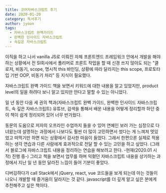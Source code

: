 ```yaml
---
title: 코어자바스크립트 후기
date: 2020-01-20
category: 독서후기
author: jyoon
tags:
  - 자바스크립트 완벽가이드
  - 완벽한 인사이드 자바스크립트
  - 속깊은 자바스크립트
---
```


이직을 하고 나서 vanilla JS로 이뤄진 자체 프론트엔드 프레임워크 안에서 개발을 해야 하는 상황에서 전 SI회사에서 폴리머로 프론트 작업을 할 때 신경 쓰지 않아도 되는 "클로저, 비동기, scope, 명시적 this 바인딩, 상황에 따라 달라지는 this scope, 프로토타입 기반 OOP, 비동기 처리" 등 지식이 필요했다.

자바스크립트 완벽 가이드 책을 보면서 키워드에 대한 내용을 알고 있었지만, product level의 일을 하려다 보니 알고 있지만 안다고 말할 수 있는 아니었다.

일 년 동안 다음 세 권의 책과(자바스크립트 완벽 가이드, 완벽한 인사이드 자바스크립트, 속 깊은 자바스크립트) 유튜브, 검색을 통해서 배운 내용을 어떻게 정리할까 하던 중 이 책이 쉽게 정리되어 있어 너무 반가웠다.

동문의 도움으로 저자의 오프라인 수업까지 들을 수 있어 연예인 보러 가는 심정으로 다녀왔는데 설명하는 과정에서 나보다도 훨씬 더 많이 고민하면서 썼다는 게 느껴져 멋있었고 떠먹기만 하면 되는 상황에서 감사한 마음이 들었다. 그래서 한편으론 실제로 적용하는 생각 연습과 다른 사람에게 효과적으로 전달 할 수 있는 고민을 하고 싶었다. (그래서 블로그에 자바스크립트 내용을 정리하는 연습을 해보려고 한다. -현재(2020.01 시작) 진행 중-) 그리고 책을 보면서 업무를 하며 익혔던 자바스크립트 내용을 상기하는 과정에서 지난 일 년 동안 달라진 느낌이 들어 기분이 좋았다.

디버깅하다가 call Stack에서 jQuery, react, vue 코드들을 보게 되는데 아는 것들이 나오니 개발할 때 즐거움이 달라지는 것 같다.
javascript를 더 깊게 알고 싶은 분에게 추천해주고 싶은 책이다.
